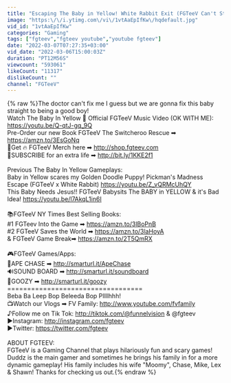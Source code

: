 ```yaml
---
title: "Escaping The Baby in Yellow! White Rabbit Exit (FGTeeV Can't Stop Screaming Gameplay)"
image: "https:\/\/i.ytimg.com\/vi\/1vtAaEpIfKw\/hqdefault.jpg"
vid_id: "1vtAaEpIfKw"
categories: "Gaming"
tags: ["fgteev","fgteev youtube","youtube fgteev"]
date: "2022-03-07T07:27:35+03:00"
vid_date: "2022-03-06T15:00:03Z"
duration: "PT12M56S"
viewcount: "593061"
likeCount: "11317"
dislikeCount: ""
channel: "FGTeeV"
---
```

{% raw %}The doctor can't fix me I guess but we are gonna fix this baby straight to being a good boy!<br />Watch The Baby In Yellow 🎵 Official FGTeeV Music Video (OK WITH ME): <a rel="nofollow" target="blank" href="https://youtu.be/Q-qtJ-gq_9Q">https://youtu.be/Q-qtJ-gq_9Q</a> <br />Pre-Order our new Book FGTeeV The Switcheroo Rescue ➡ <a rel="nofollow" target="blank" href="https://amzn.to/3EsGoNq">https://amzn.to/3EsGoNq</a><br />🛒Get 🔥 FGTeeV Merch here ➡ <a rel="nofollow" target="blank" href="http://shop.fgteev.com">http://shop.fgteev.com</a><br />🔔SUBSCRIBE for an extra life ➡ <a rel="nofollow" target="blank" href="http://bit.ly/1KKE2f1">http://bit.ly/1KKE2f1</a><br /><br />Previous The Baby In Yellow Gameplays:<br />Baby in Yellow scares my Golden Doodle Puppy! Pickman's Madness Escape (FGTeeV x White Rabbit) <a rel="nofollow" target="blank" href="https://youtu.be/Z_vQRMcUhQY">https://youtu.be/Z_vQRMcUhQY</a><br />This Baby Needs Jesus!!  FGTeeV Babysits The BABY in YELLOW &amp; it's Bad Idea! <a rel="nofollow" target="blank" href="https://youtu.be/l7AkqL1in6I">https://youtu.be/l7AkqL1in6I</a><br /><br />📚FGTeeV NY Times Best Selling Books:<br />#1 FGTeev Into the Game ➡ <a rel="nofollow" target="blank" href="https://amzn.to/3lBoPnB">https://amzn.to/3lBoPnB</a><br />#2 FGTeeV Saves the World ➡ <a rel="nofollow" target="blank" href="https://amzn.to/3laHoyA">https://amzn.to/3laHoyA</a><br />&amp; FGTeeV Game Break➡ <a rel="nofollow" target="blank" href="https://amzn.to/2T5QmRX">https://amzn.to/2T5QmRX</a><br /><br />🎮FGTeeV Games/Apps:<br />🦍APE CHASE ➡ <a rel="nofollow" target="blank" href="http://smarturl.it/ApeChase">http://smarturl.it/ApeChase</a><br />🔊SOUND BOARD ➡ <a rel="nofollow" target="blank" href="http://smarturl.it/soundboard">http://smarturl.it/soundboard</a><br />🧁GOOZY ➡ <a rel="nofollow" target="blank" href="http://smarturl.it/goozy">http://smarturl.it/goozy</a><br />==================================<br />Beba Ba Leep Bop Beleeda Bop Pllllhhh!<br />📺Watch our Vlogs ➡ FV Family: <a rel="nofollow" target="blank" href="http://www.youtube.com/fvfamily">http://www.youtube.com/fvfamily</a><br />♪Follow me on Tik Tok: <a rel="nofollow" target="blank" href="http://tiktok.com/@funnelvision">http://tiktok.com/@funnelvision</a> &amp; @fgteev<br />►Instagram: <a rel="nofollow" target="blank" href="http://instagram.com/fgteev">http://instagram.com/fgteev</a><br />►Twitter: <a rel="nofollow" target="blank" href="https://twitter.com/fgteev">https://twitter.com/fgteev</a><br /><br />ABOUT FGTEEV:<br />FGTeeV is a Gaming Channel that plays hilariously fun and scary games!  Duddz is the main gamer and sometimes he brings his family in for a more dynamic gameplay! His family includes his wife &quot;Moomy&quot;, Chase, Mike, Lex &amp; Shawn!  Thanks for checking us out.{% endraw %}
